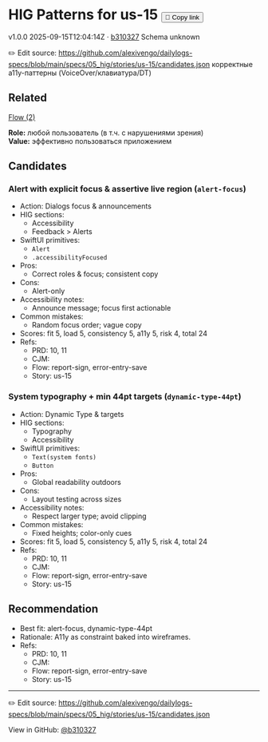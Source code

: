 # HIG Patterns for us-15 <button class="copy-link" aria-label="Copy page link" onclick="window.spechubCopyLink && window.spechubCopyLink()">🔗 Copy link</button>

<p class="badges">
  <span class="badge version">v1.0.0</span>
  <span class="badge build">2025-09-15T12:04:14Z · <a href="https://github.com/alexivengo/dailylogs-specs/commit/b310327" target="_blank" rel="noopener" class="sha">b310327</a></span>
  <span class="badge schema unknown">Schema unknown</span>
</p>

✏️ Edit source: https://github.com/alexivengo/dailylogs-specs/blob/main/specs/05_hig/stories/us-15/candidates.json
корректные a11y-паттерны (VoiceOver/клавиатура/DT)

## Related
<p>
  <span class="chip"><a href="../stories/index.md#?flow=error-entry-save,report-sign">Flow (2)</a></span>
</p>

**Role:** любой пользователь (в т.ч. с нарушениями зрения)  
**Value:** эффективно пользоваться приложением

## Candidates
### Alert with explicit focus & assertive live region (`alert-focus`)
- Action: Dialogs focus & announcements
- HIG sections:
  - Accessibility
  - Feedback > Alerts
- SwiftUI primitives:
  - `Alert`
  - `.accessibilityFocused`
- Pros:
  - Correct roles & focus; consistent copy
- Cons:
  - Alert-only
- Accessibility notes:
  - Announce message; focus first actionable
- Common mistakes:
  - Random focus order; vague copy
- Scores: fit 5, load 5, consistency 5, a11y 5, risk 4, total 24
- Refs:
  - PRD: 10, 11
  - CJM: 
  - Flow: report-sign, error-entry-save
  - Story: us-15

### System typography + min 44pt targets (`dynamic-type-44pt`)
- Action: Dynamic Type & targets
- HIG sections:
  - Typography
  - Accessibility
- SwiftUI primitives:
  - `Text(system fonts)`
  - `Button`
- Pros:
  - Global readability outdoors
- Cons:
  - Layout testing across sizes
- Accessibility notes:
  - Respect larger type; avoid clipping
- Common mistakes:
  - Fixed heights; color-only cues
- Scores: fit 5, load 5, consistency 5, a11y 5, risk 4, total 24
- Refs:
  - PRD: 10, 11
  - CJM: 
  - Flow: report-sign, error-entry-save
  - Story: us-15


## Recommendation
- Best fit: alert-focus, dynamic-type-44pt
- Rationale: A11y as constraint baked into wireframes.
- Refs:
  - PRD: 10, 11
  - CJM: 
  - Flow: report-sign, error-entry-save
  - Story: us-15
---
✏️ Edit source: https://github.com/alexivengo/dailylogs-specs/blob/main/specs/05_hig/stories/us-15/candidates.json

<p class="page-meta">
  View in GitHub: <a href="https://github.com/alexivengo/dailylogs-specs/commit/b310327" target="_blank" rel="noopener">@b310327</a></p>